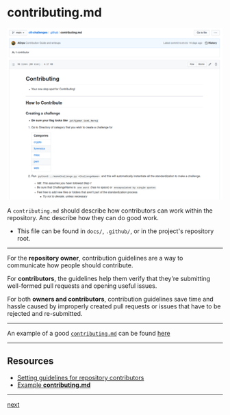 # contributing.md

![](../img/ContributeFileExample.png)

A `contributing.md` should describe how contributors can work within the repository. Anc describe how they can do good work.
* This file can be found in `docs/`, `.github/`, or in the project's repository root. 

---

For the **repository owner**, contribution guidelines are a way to communicate how people should contribute.


For **contributors**, the guidelines help them verify that they're submitting well-formed pull requests and opening useful issues.


For both **owners and contributors**, contribution guidelines save time and hassle caused by improperly created pull requests or issues that have to be rejected and re-submitted.


---


An example of a good [`contributing.md`](https://github.com/njitacm/ctf-challenges/blob/main/.github/contributing.md) can be found [here](https://github.com/njitacm/ctf-challenges/blob/main/.github/contributing.md)


---

## Resources
* [Setting guidelines for repository contributors](https://docs.github.com/en/communities/setting-up-your-project-for-healthy-contributions/setting-guidelines-for-repository-contributors)
* [Example **contributing.md**](https://github.com/njitacm/ctf-challenges/blob/main/.github/contributing.md)




---

[next](license.md)